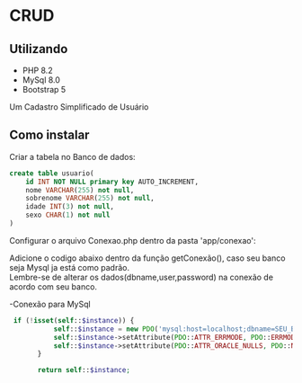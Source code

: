 # CRUD 

## Utilizando

- PHP 8.2
- MySql 8.0
- Bootstrap 5

Um Cadastro Simplificado de Usuário 

## Como instalar 


Criar a tabela no Banco de dados:

```sql
create table usuario(
    id INT NOT NULL primary key AUTO_INCREMENT,
    nome VARCHAR(255) not null,
    sobrenome VARCHAR(255) not null,
    idade INT(3) not null,
    sexo CHAR(1) not null
)
```

Configurar o arquivo Conexao.php dentro da pasta 'app/conexao': <br>

Adicione o codigo abaixo dentro da função getConexão(), caso seu banco seja Mysql ja está como padrão.<br>
Lembre-se de alterar os dados(dbname,user,password) na conexão de acordo com seu banco.

-Conexão para MySql
```php
 if (!isset(self::$instance)) {
           self::$instance = new PDO('mysql:host=localhost;dbname=SEU_BANCO', '', '', array(PDO::MYSQL_ATTR_INIT_COMMAND => "SET NAMES utf8"));
           self::$instance->setAttribute(PDO::ATTR_ERRMODE, PDO::ERRMODE_EXCEPTION);
           self::$instance->setAttribute(PDO::ATTR_ORACLE_NULLS, PDO::NULL_EMPTY_STRING);
       }

       return self::$instance;
```
